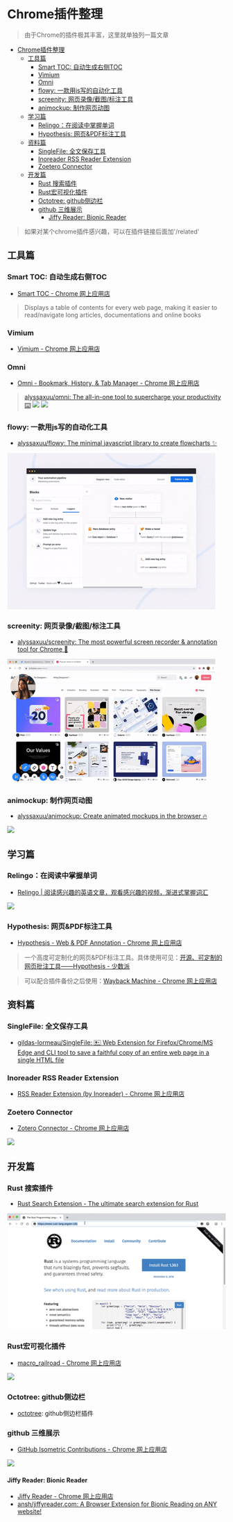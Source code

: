 # Chrome插件整理

> 由于Chrome的插件极其丰富，这里就单独列一篇文章


<!--ts-->
* [Chrome插件整理](#chrome插件整理)
   * [工具篇](#工具篇)
      * [Smart TOC: 自动生成右侧TOC](#smart-toc-自动生成右侧toc)
      * [Vimium](#vimium)
      * [Omni](#omni)
      * [flowy: 一款用js写的自动化工具](#flowy-一款用js写的自动化工具)
      * [screenity: 网页录像/截图/标注工具](#screenity-网页录像截图标注工具)
      * [animockup: 制作网页动图](#animockup-制作网页动图)
   * [学习篇](#学习篇)
      * [Relingo：在阅读中掌握单词](#relingo在阅读中掌握单词)
      * [Hypothesis: 网页&amp;PDF标注工具](#hypothesis-网页pdf标注工具)
   * [资料篇](#资料篇)
      * [SingleFile: 全文保存工具](#singlefile-全文保存工具)
      * [Inoreader RSS Reader Extension](#inoreader-rss-reader-extension)
      * [Zoetero Connector](#zoetero-connector)
   * [开发篇](#开发篇)
      * [Rust 搜索插件](#rust-搜索插件)
      * [Rust宏可视化插件](#rust宏可视化插件)
      * [Octotree: github侧边栏](#octotree-github侧边栏)
      * [github 三维展示](#github-三维展示)
         * [Jiffy Reader: Bionic Reader](#jiffy-reader-bionic-reader)

<!-- Created by https://github.com/ekalinin/github-markdown-toc -->
<!-- Added by: runner, at: Mon Jul 18 03:16:40 UTC 2022 -->

<!--te-->


> 如果对某个chrome插件感兴趣，可以在插件链接后面加'/related'

## 工具篇

### Smart TOC: 自动生成右侧TOC

- [Smart TOC - Chrome 网上应用店](https://chrome.google.com/webstore/detail/smart-toc/lifgeihcfpkmmlfjbailfpfhbahhibba)

> Displays a table of contents for every web page, making it easier to read/navigate long articles, documentations and online books

### Vimium

- [Vimium - Chrome 网上应用店](https://chrome.google.com/webstore/detail/vimium/dbepggeogbaibhgnhhndojpepiihcmeb)

### Omni

- [Omni - Bookmark, History, & Tab Manager - Chrome 网上应用店](https://chrome.google.com/webstore/detail/omni-bookmark-history-tab/mapjgeachilmcbbokkgcbgpbakaaeehi)

> [alyssaxuu/omni: The all-in-one tool to supercharge your productivity ⌨️](https://github.com/alyssaxuu/omni)
![](https://lh3.googleusercontent.com/P4tnISAD7L4I1ePDn5_CGr5mQTsVWWOKa35hZSwTW4z5fOOkWMBPR8z7xltoHkwfNqKT8E3CRYpzCThio30Pq2-E=w640-h400-e365-rj-sc0x00ffffff)
![](https://raw.githubusercontent.com/KuanHsiaoKuo/writing_materials/main/imgs/preview.gif)

### flowy: 一款用js写的自动化工具

- [alyssaxuu/flowy: The minimal javascript library to create flowcharts ✨](https://github.com/alyssaxuu/flowy)

![](https://raw.githubusercontent.com/KuanHsiaoKuo/writing_materials/main/imgs/68747470733a2f2f6d656469612e67697068792e636f6d2f6d656469612f6476314335364f7977725037436e32306e722f67697068792e676966.gif)

### screenity: 网页录像/截图/标注工具

- [alyssaxuu/screenity: The most powerful screen recorder & annotation tool for Chrome 🎥](https://github.com/alyssaxuu/screenity)

![](https://raw.githubusercontent.com/KuanHsiaoKuo/writing_materials/main/imgs/68747470733a2f2f6d656469612e67697068792e636f6d2f6d656469612f3668633730396e4645596e45747a4949794e2f67697068792e676966.gif)

### animockup: 制作网页动图

- [alyssaxuu/animockup: Create animated mockups in the browser 🔥](https://github.com/alyssaxuu/animockup)

![](https://raw.githubusercontent.com/KuanHsiaoKuo/writing_materials/main/imgs/preview-20220605171609089.gif)

## 学习篇

### Relingo：在阅读中掌握单词

- [Relingo | 阅读感兴趣的英语文章，观看感兴趣的视频，渐进式掌握词汇](https://relingo.net/zh/guide)

![](https://raw.githubusercontent.com/KuanHsiaoKuo/writing_materials/main/imgs/yastKTfHxC93tRjYDRI0wWukcK77OyUV3fwpUtUtOcUxqjhXXxW5A4rWmK82qUTR3XsGw6oWZGAxxd8eoXz6U6zR%253Dw640-h400-e365-rj-sc0x00ffffff.jpeg)

### Hypothesis: 网页&PDF标注工具

- [Hypothesis - Web & PDF Annotation - Chrome 网上应用店](https://chrome.google.com/webstore/detail/hypothesis-web-pdf-annota/bjfhmglciegochdpefhhlphglcehbmek)

> 一个高度可定制化的网页&PDF标注工具。具体使用可见：[开源、可定制的网页批注工具——Hypothesis - 少数派](https://web.archive.org/web/20220426111110/https://sspai.com/post/63033)

> 可以配合插件备份之后使用：[Wayback Machine - Chrome 网上应用店](https://chrome.google.com/webstore/detail/wayback-machine/fpnmgdkabkmnadcjpehmlllkndpkmiak)

## 资料篇

### SingleFile: 全文保存工具

- [gildas-lormeau/SingleFile: 🖭 Web Extension for Firefox/Chrome/MS Edge and CLI tool to save a faithful copy of an entire web page in a single HTML file](https://github.com/gildas-lormeau/SingleFile)

### Inoreader RSS Reader Extension

- [RSS Reader Extension (by Inoreader) - Chrome 网上应用店](https://chrome.google.com/webstore/detail/rss-reader-extension-by-i/kfimphpokifbjgmjflanmfeppcjimgah/related)

### Zoetero Connector

- [Zotero Connector - Chrome 网上应用店](https://chrome.google.com/webstore/detail/zotero-connector/ekhagklcjbdpajgpjgmbionohlpdbjgc/related)

![](https://raw.githubusercontent.com/KuanHsiaoKuo/writing_materials/main/imgs/gL0Ky3a-hyp7sGQLnbWpPcebnUj8ituzsdstiVfsSq-OxA9QNZiA9ABhNf42-1oa6He3tN2kSk1B3uo80yZ1Ge1WZQ%253Dw640-h400-e365-rj-sc0x00ffffff.jpeg)

## 开发篇

### Rust 搜索插件

- [Rust Search Extension - The ultimate search extension for Rust](https://rust.extension.sh/)

![](https://raw.githubusercontent.com/KuanHsiaoKuo/writing_materials/main/imgs/demonstration.gif)

### Rust宏可视化插件

- [macro_railroad - Chrome 网上应用店](https://chrome.google.com/webstore/detail/macrorailroad/jeinhnlccpembeoccdhdpnolnmkfcblp)

![](https://raw.githubusercontent.com/KuanHsiaoKuo/writing_materials/main/imgs/CVNeetRxO-OrVyShZ_E-G12DAt4ByHC2CzMVfJI7fA6R92ntDv3o_RCqhGjjJp2w0ZRh6Sx0m6xlqty1eJBUooVec10%253Dw640-h400-e365-rj-sc0x00ffffff.jpeg)

### Octotree: github侧边栏

- [octotree](https://www.octotree.io/): github侧边栏插件

### github 三维展示

- [GitHub Isometric Contributions - Chrome 网上应用店](https://chrome.google.com/webstore/detail/github-isometric-contribu/mjoedlfflcchnleknnceiplgaeoegien)

![](https://raw.githubusercontent.com/KuanHsiaoKuo/writing_materials/main/imgs/Ew7xMlpcHhsOKfJB25HfKYgmpkfPTGvOPL-9JERL-x0j3H98crueLTtkmLOr4mIyAcMbhaib8wCbte1VVEGx7xV4eSs%253Dw640-h400-e365-rj-sc0x00ffffff.jpeg)

#### Jiffy Reader: Bionic Reader

- [Jiffy Reader - Chrome 网上应用店](https://chrome.google.com/webstore/detail/jiffy-reader/lljedihjnnjjefafchaljkhbpfhfkdic)
- [ansh/jiffyreader.com: A Browser Extension for Bionic Reading on ANY website!](https://github.com/ansh/jiffyreader.com#FAQ)

